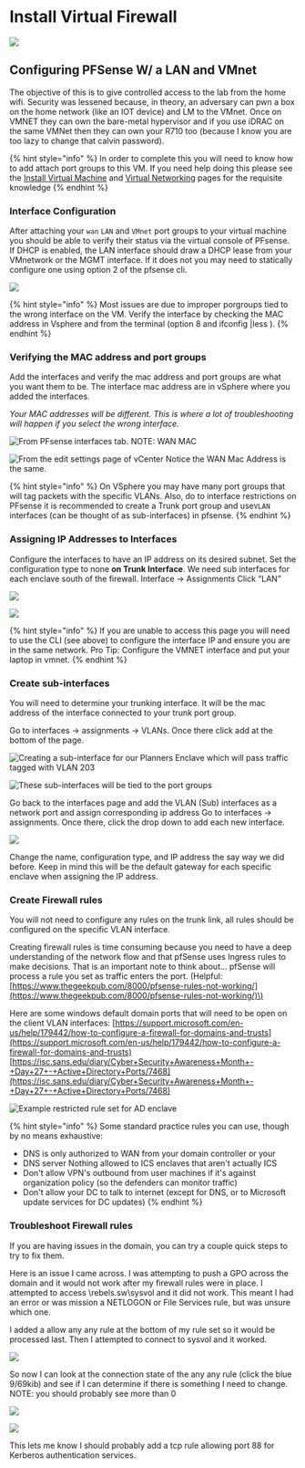 # Install Virtual Firewall

![](../../.gitbook/assets/image%20%2848%29.png)

## Configuring PFSense W/ a LAN and VMnet 

The objective of this is to give controlled access to the lab from the home wifi. Security was lessened because, in theory, an adversary can pwn a box on the home network \(like an IOT device\) and LM to the VMnet. Once on VMNET they can own the bare-metal hypervisor and if you use iDRAC on the same VMNet then they can own your R710 too \(because I know you are too lazy to change that calvin password\).

{% hint style="info" %}
In order to complete this you will need to know how to add attach port groups to this VM. If you need help doing this please see the [Install Virtual Machine](install-virtual-machine.md) and [Virtual Networking](virtual-networking.md) pages for the requisite knowledge
{% endhint %}

### Interface Configuration

After attaching your `wan` `LAN` and `VMnet` port groups to your virtual machine you should be able to verify their status via the virtual console of PFsense. If DHCP is enabled, the LAN interface should draw a DHCP lease from your VMnetwork or the MGMT interface. If it does not you may need to statically configure one using option 2 of the pfsense cli.

![](../../.gitbook/assets/image%20%2851%29.png)

{% hint style="info" %}
 Most issues are due to improper porgroups tied to the wrong interface on the VM. Verify the interface by checking the MAC address in Vsphere and from the terminal \(option 8 and ifconfig \|less \).
{% endhint %}

### Verifying the MAC address and port groups

Add the interfaces and verify the mac address and port groups are what you want them to be. The interface mac address are in vSphere where you added the interfaces. 

_Your MAC addresses will be different. This is where a lot of troubleshooting will happen if you select the wrong interface._

![From PFsense interfaces tab. NOTE: WAN MAC](../../.gitbook/assets/image%20%2849%29.png)

![From the edit settings page of vCenter Notice the WAN Mac Address is the same.](../../.gitbook/assets/image%20%2834%29.png)

{% hint style="info" %}
On VSphere you may have many port groups that will tag packets with the specific VLANs. Also, do to interface restrictions on PFsense it is recommended to create a Trunk port group and use`VLAN` interfaces \(can be thought of as sub-interfaces\) in pfsense.
{% endhint %}

### Assigning IP Addresses to Interfaces

Configure the interfaces to have an IP address on its desired subnet. Set the configuration type to none **on Trunk Interface**. We need sub interfaces for each enclave south of the firewall. Interface -&gt; Assignments Click “LAN”

![](../../.gitbook/assets/image%20%2812%29.png)

![](../../.gitbook/assets/image%20%2828%29.png)

{% hint style="info" %}
If you are unable to access this page you will need to use the CLI \(see above\) to configure the interface IP and ensure you are in the same network. Pro Tip: Configure the VMNET interface and put your laptop in vmnet.
{% endhint %}

### Create sub-interfaces

You will need to determine your trunking interface. It will be the mac address of the interface connected to your trunk port group. 

 Go to interfaces -&gt; assignments -&gt; VLANs. Once there click add at the bottom of the page.

![Creating a sub-interface for our Planners Enclave which will pass traffic tagged with VLAN 203](../../.gitbook/assets/image%20%2857%29.png)

![These sub-interfaces will be tied to the port groups  ](../../.gitbook/assets/image.png)

Go back to the interfaces page and add the VLAN \(Sub\) interfaces as a network port and assign corresponding ip address Go to interfaces -&gt; assignments. Once there, click the drop down to add each new interface.

![](../../.gitbook/assets/image%20%2818%29.png)

Change the name, configuration type, and IP address the say way we did before. Keep in mind this will be the default gateway for each specific enclave when assigning the IP address.

###  Create Firewall rules

You will not need to configure any rules on the trunk link, all rules should be configured on the specific VLAN interface.

Creating firewall rules is time consuming because you need to have a deep understanding of the network flow and that pfSense uses Ingress rules to make decisions. That is an important note to think about… pfSense will process a rule you set as traffic enters the port. \(Helpful: [https://www.thegeekpub.com/8000/pfsense-rules-not-working/](https://www.thegeekpub.com/8000/pfsense-rules-not-working/)\)

Here are some windows default domain ports that will need to be open on the client VLAN interfaces: [https://support.microsoft.com/en-us/help/179442/how-to-configure-a-firewall-for-domains-and-trusts](https://support.microsoft.com/en-us/help/179442/how-to-configure-a-firewall-for-domains-and-trusts) [https://isc.sans.edu/diary/Cyber+Security+Awareness+Month+-+Day+27+-+Active+Directory+Ports/7468](https://isc.sans.edu/diary/Cyber+Security+Awareness+Month+-+Day+27+-+Active+Directory+Ports/7468)

![Example restricted rule set for AD enclave](../../.gitbook/assets/image%20%2863%29.png)

{% hint style="info" %}
Some standard practice rules you can use, though by no means exhaustive: 

* DNS is only authorized to WAN from your domain controller or your 
* DNS server Nothing allowed to ICS enclaves that aren't actually ICS 
* Don't allow VPN's outbound from user machines if it's against organization policy \(so the defenders can monitor traffic\) 
* Don't allow your DC to talk to internet \(except for DNS, or to Microsoft update services for DC updates\)
{% endhint %}

### Troubleshoot Firewall rules

If you are having issues in the domain, you can try a couple quick steps to try to fix them.

Here is an issue I came across. I was attempting to push a GPO across the domain and it would not work after my firewall rules were in place. I attempted to access \rebels.sw\sysvol and it did not work. This meant I had an error or was mission a NETLOGON or File Services rule, but was unsure which one.

I added a allow any any rule at the bottom of my rule set so it would be processed last. Then I attempted to connect to sysvol and it worked.

![](../../.gitbook/assets/image%20%2839%29.png)

So now I can look at the connection state of the any any rule \(click the blue 9/69kib\) and see if I can determine if there is something I need to change. NOTE: you should probably see more than 0

![](../../.gitbook/assets/image%20%282%29.png)

![](../../.gitbook/assets/image%20%2824%29.png)

This lets me know I should probably add a tcp rule allowing port 88 for Kerberos authentication services.

